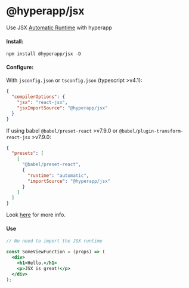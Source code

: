 # @hyperapp/jsx

Use JSX [Automatic Runtime](https://reactjs.org/blog/2020/09/22/introducing-the-new-jsx-transform.html#manual-babel-setup) with hyperapp

#### Install:

```
npm install @hyperapp/jsx -D
```

#### Configure:

With `jsconfig.json` or `tsconfig.json` (typescript >v4.1):

```json
{
  "compilerOptions": {
    "jsx": "react-jsx",
    "jsxImportSource": "@hyperapp/jsx"
  }
}
```

If using babel `@babel/preset-react` >v7.9.0 or `@babel/plugin-transform-react-jsx` >v7.9.0:

```json
{
  "presets": [
    [
      "@babel/preset-react",
      {
        "runtime": "automatic",
        "importSource": "@hyperapp/jsx"
      }
    ]
  ]
}
```

Look [here](https://babeljs.io/docs/en/babel-plugin-transform-react-jsx) for more info.

#### Use

```jsx
// No need to import the JSX runtime

const SomeViewFunction = (props) => (
  <div>
    <h1>Hello.</h1>
    <p>JSX is great!</p>
  </div>
);
```
